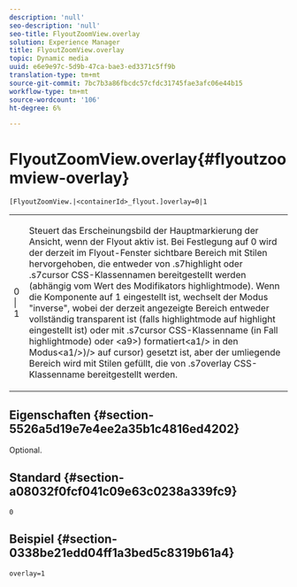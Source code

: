 ```yaml
---
description: 'null'
seo-description: 'null'
seo-title: FlyoutZoomView.overlay
solution: Experience Manager
title: FlyoutZoomView.overlay
topic: Dynamic media
uuid: e6e9e97c-5d9b-47ca-bae3-ed3371c5ff9b
translation-type: tm+mt
source-git-commit: 7bc7b3a86fbcdc57cfdc31745fae3afc06e44b15
workflow-type: tm+mt
source-wordcount: '106'
ht-degree: 6%

---
```



# FlyoutZoomView.overlay{#flyoutzoomview-overlay}

`[FlyoutZoomView.|<containerId>_flyout.]overlay=0|1`

<table id="table_D052090D052D4273B37872C0C7E09E4B"> 
 <tbody> 
  <tr> 
   <td colname="col1"> <p><span class="codeph"> 0 | 1</span> </p> </td> 
   <td colname="col2"> <p> Steuert das Erscheinungsbild der Hauptmarkierung der Ansicht, wenn der Flyout aktiv ist. Bei Festlegung auf <span class="codeph"> 0</span> wird der derzeit im Flyout-Fenster sichtbare Bereich mit Stilen hervorgehoben, die entweder von <span class="codeph"> .s7highlight</span> oder <span class="codeph"> .s7cursor</span> CSS-Klassennamen bereitgestellt werden (abhängig vom Wert des Modifikators <span class="codeph"> highlightmode</span>). Wenn die Komponente auf <span class="codeph"> 1</span> eingestellt ist, wechselt der Modus "inverse", wobei der derzeit angezeigte Bereich entweder vollständig transparent ist (falls <span class="codeph"> highlightmode</span> auf <span class="codeph"> highlight</span> eingestellt ist) oder mit <span class="codeph"> .s7cursor</span> CSS-Klassenname (in Fall <span class="codeph"> highlightmode</span>) oder &lt;a9&gt;) formatiert&lt;a1/&gt; in den Modus&lt;a1/&gt;)/&gt; auf <span class="codeph"> cursor</span>) gesetzt ist, aber der umliegende Bereich wird mit Stilen gefüllt, die von <span class="codeph"> .s7overlay</span> CSS-Klassenname bereitgestellt werden. </p> </td> 
  </tr> 
 </tbody> 
</table>

## Eigenschaften {#section-5526a5d19e7e4ee2a35b1c4816ed4202}

Optional.

## Standard {#section-a08032f0fcf041c09e63c0238a339fc9}

`0`

## Beispiel {#section-0338be21edd04ff1a3bed5c8319b61a4}

`overlay=1`
